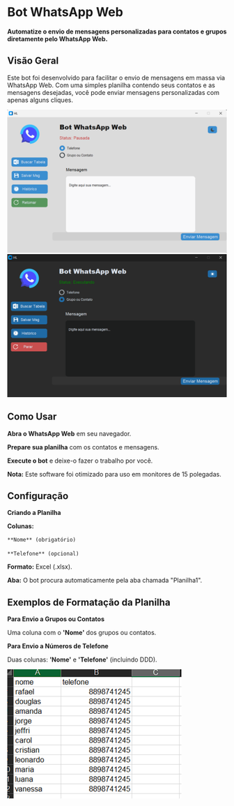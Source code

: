 
# Bot WhatsApp Web

**Automatize o envio de mensagens personalizadas para contatos e grupos diretamente pelo WhatsApp Web.**

## Visão Geral

Este bot foi desenvolvido para facilitar o envio de mensagens em massa via WhatsApp Web. Com uma simples planilha contendo seus contatos e as mensagens desejadas, você pode enviar mensagens personalizadas com apenas alguns cliques.


<img src="https://github.com/HugoLeandro/Bot-WhatsApp/blob/main/imagens/tela_light.png" width=800/>
<img src="https://github.com/HugoLeandro/Bot-WhatsApp/blob/main/imagens/tela_dark.png" width=800/>

## Como Usar

**Abra o WhatsApp Web** em seu navegador.

**Prepare sua planilha** com os contatos e mensagens.

**Execute o bot** e deixe-o fazer o trabalho por você.

**Nota:** Este software foi otimizado para uso em monitores de 15 polegadas.

## Configuração

**Criando a Planilha**

**Colunas:**

    **Nome** (obrigatório)

    **Telefone** (opcional)

**Formato:** Excel (.xlsx).

**Aba:** O bot procura automaticamente pela aba chamada "Planilha1".

## Exemplos de Formatação da Planilha

**Para Envio a Grupos ou Contatos**

Uma coluna com o **'Nome'** dos grupos ou contatos.

**Para Envio a Números de Telefone**

Duas colunas: **'Nome'** e **'Telefone'** (incluindo DDD).


<img src="https://github.com/HugoLeandro/Bot-WhatsApp/blob/main/imagens/excel_tl.png" width=400/>









